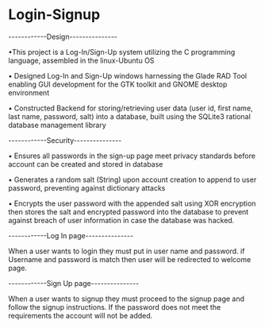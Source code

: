 # Login-Signup


------------Design---------------

•This project is a Log-In/Sign-Up system utilizing the C programming language, assembled in the linux-Ubuntu OS 

•	Designed Log-In and Sign-Up windows harnessing the Glade RAD Tool enabling GUI development for the GTK toolkit and GNOME desktop environment 

•	Constructed Backend for storing/retrieving user data (user id, first name, last name, password, salt) into a database, built using the SQLite3 rational database management library 


------------Security---------------

•	Ensures all passwords in the sign-up page meet privacy standards before account can be created and stored in database

•	Generates a random salt (String) upon account creation to append to user password, preventing against dictionary attacks

•	Encrypts the user password with the appended salt using XOR encryption then stores the salt and encrypted password into the database to prevent against breach of user information in case the database was hacked.


------------Log In page---------------

When a user wants to login they must put in user name and password. if Username and password is match 
then user will be redirected to welcome page. 


------------Sign Up page---------------

When a user wants to signup they must proceed to the signup page and follow the signup instructions.
If the password does not meet the requirements the account will not be added. 

